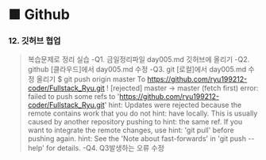 # ■ Github
### 12. 깃허브 협업
> 복습문제로 정리
>실습
-Q1. 금일정리파일 day005.md 깃허브에 올리기
-Q2. github [클라우드]에서 day005.md 수정
-Q3. git    [로컬]에서 day005.md 수정 올리기
$ git push origin master
To https://github.com/ryu199212-coder/Fullstack_Ryu.git
 ! [rejected]        master -> master (fetch first)
error: failed to push some refs to 'https://github.com/ryu199212-coder/Fullstack_Ryu.git'
hint: Updates were rejected because the remote contains work that you do not
hint: have locally. This is usually caused by another repository pushing to
hint: the same ref. If you want to integrate the remote changes, use
hint: 'git pull' before pushing again.
hint: See the 'Note about fast-forwards' in 'git push --help' for details.
-Q4. Q3발생하는 오류 수정
